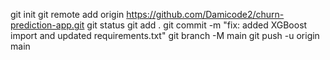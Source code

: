git init
git remote add origin https://github.com/Damicode2/churn-prediction-app.git
git status
git add .
git commit -m "fix: added XGBoost import and updated requirements.txt"
git branch -M main
git push -u origin main
